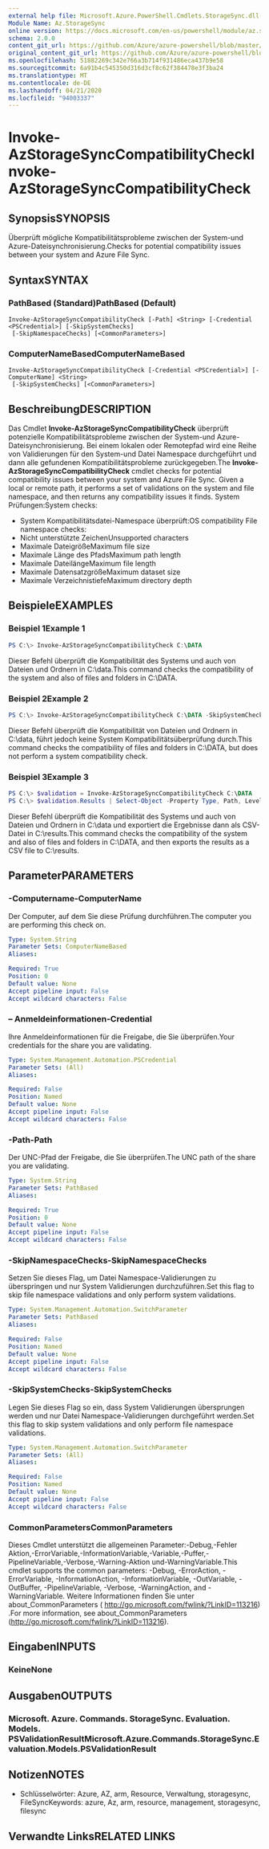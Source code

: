 ```yaml
---
external help file: Microsoft.Azure.PowerShell.Cmdlets.StorageSync.dll-Help.xml
Module Name: Az.StorageSync
online version: https://docs.microsoft.com/en-us/powershell/module/az.storagesync/invoke-azstoragesynccompatibilitycheck
schema: 2.0.0
content_git_url: https://github.com/Azure/azure-powershell/blob/master/src/StorageSync/StorageSync/help/Invoke-AzStorageSyncCompatibilityCheck.md
original_content_git_url: https://github.com/Azure/azure-powershell/blob/master/src/StorageSync/StorageSync/help/Invoke-AzStorageSyncCompatibilityCheck.md
ms.openlocfilehash: 51882269c342e766a3b714f931486eca437b9e58
ms.sourcegitcommit: 6a91b4c545350d316d3cf8c62f384478e3f3ba24
ms.translationtype: MT
ms.contentlocale: de-DE
ms.lasthandoff: 04/21/2020
ms.locfileid: "94003337"
---
```

# <span data-ttu-id="60282-101">Invoke-AzStorageSyncCompatibilityCheck</span><span class="sxs-lookup"><span data-stu-id="60282-101">Invoke-AzStorageSyncCompatibilityCheck</span></span>

## <span data-ttu-id="60282-102">Synopsis</span><span class="sxs-lookup"><span data-stu-id="60282-102">SYNOPSIS</span></span>
<span data-ttu-id="60282-103">Überprüft mögliche Kompatibilitätsprobleme zwischen der System-und Azure-Dateisynchronisierung.</span><span class="sxs-lookup"><span data-stu-id="60282-103">Checks for potential compatibility issues between your system and Azure File Sync.</span></span>

## <span data-ttu-id="60282-104">Syntax</span><span class="sxs-lookup"><span data-stu-id="60282-104">SYNTAX</span></span>

### <span data-ttu-id="60282-105">PathBased (Standard)</span><span class="sxs-lookup"><span data-stu-id="60282-105">PathBased (Default)</span></span>
```
Invoke-AzStorageSyncCompatibilityCheck [-Path] <String> [-Credential <PSCredential>] [-SkipSystemChecks]
 [-SkipNamespaceChecks] [<CommonParameters>]
```

### <span data-ttu-id="60282-106">ComputerNameBased</span><span class="sxs-lookup"><span data-stu-id="60282-106">ComputerNameBased</span></span>
```
Invoke-AzStorageSyncCompatibilityCheck [-Credential <PSCredential>] [-ComputerName] <String>
 [-SkipSystemChecks] [<CommonParameters>]
```

## <span data-ttu-id="60282-107">Beschreibung</span><span class="sxs-lookup"><span data-stu-id="60282-107">DESCRIPTION</span></span>
<span data-ttu-id="60282-108">Das Cmdlet **Invoke-AzStorageSyncCompatibilityCheck** überprüft potenzielle Kompatibilitätsprobleme zwischen der System-und Azure-Dateisynchronisierung. Bei einem lokalen oder Remotepfad wird eine Reihe von Validierungen für den System-und Datei Namespace durchgeführt und dann alle gefundenen Kompatibilitätsprobleme zurückgegeben.</span><span class="sxs-lookup"><span data-stu-id="60282-108">The **Invoke-AzStorageSyncCompatibilityCheck** cmdlet checks for potential compatibility issues between your system and Azure File Sync. Given a local or remote path, it performs a set of validations on the system and file namespace, and then returns any compatibility issues it finds.</span></span>
<span data-ttu-id="60282-109">System Prüfungen:</span><span class="sxs-lookup"><span data-stu-id="60282-109">System checks:</span></span>
- <span data-ttu-id="60282-110">System Kompatibilitätsdatei-Namespace überprüft:</span><span class="sxs-lookup"><span data-stu-id="60282-110">OS compatibility File namespace checks:</span></span>
- <span data-ttu-id="60282-111">Nicht unterstützte Zeichen</span><span class="sxs-lookup"><span data-stu-id="60282-111">Unsupported characters</span></span>
- <span data-ttu-id="60282-112">Maximale Dateigröße</span><span class="sxs-lookup"><span data-stu-id="60282-112">Maximum file size</span></span>
- <span data-ttu-id="60282-113">Maximale Länge des Pfads</span><span class="sxs-lookup"><span data-stu-id="60282-113">Maximum path length</span></span>
- <span data-ttu-id="60282-114">Maximale Dateilänge</span><span class="sxs-lookup"><span data-stu-id="60282-114">Maximum file length</span></span>
- <span data-ttu-id="60282-115">Maximale Datensatzgröße</span><span class="sxs-lookup"><span data-stu-id="60282-115">Maximum dataset size</span></span>
- <span data-ttu-id="60282-116">Maximale Verzeichnistiefe</span><span class="sxs-lookup"><span data-stu-id="60282-116">Maximum directory depth</span></span>

## <span data-ttu-id="60282-117">Beispiele</span><span class="sxs-lookup"><span data-stu-id="60282-117">EXAMPLES</span></span>

### <span data-ttu-id="60282-118">Beispiel 1</span><span class="sxs-lookup"><span data-stu-id="60282-118">Example 1</span></span>
```powershell
PS C:\> Invoke-AzStorageSyncCompatibilityCheck C:\DATA
```

<span data-ttu-id="60282-119">Dieser Befehl überprüft die Kompatibilität des Systems und auch von Dateien und Ordnern in C:\data.</span><span class="sxs-lookup"><span data-stu-id="60282-119">This command checks the compatibility of the system and also of files and folders in C:\DATA.</span></span>

### <span data-ttu-id="60282-120">Beispiel 2</span><span class="sxs-lookup"><span data-stu-id="60282-120">Example 2</span></span>
```powershell
PS C:\> Invoke-AzStorageSyncCompatibilityCheck C:\DATA -SkipSystemChecks
```

<span data-ttu-id="60282-121">Dieser Befehl überprüft die Kompatibilität von Dateien und Ordnern in C:\data, führt jedoch keine System Kompatibilitätsüberprüfung durch.</span><span class="sxs-lookup"><span data-stu-id="60282-121">This command checks the compatibility of files and folders in C:\DATA, but does not perform a system compatibility check.</span></span>

### <span data-ttu-id="60282-122">Beispiel 3</span><span class="sxs-lookup"><span data-stu-id="60282-122">Example 3</span></span>
```powershell
PS C:\> $validation = Invoke-AzStorageSyncCompatibilityCheck C:\DATA
PS C:\> $validation.Results | Select-Object -Property Type, Path, Level, Description, Result | Export-Csv -Path C:\results.csv -Encoding utf8
```

<span data-ttu-id="60282-123">Dieser Befehl überprüft die Kompatibilität des Systems und auch von Dateien und Ordnern in C:\data und exportiert die Ergebnisse dann als CSV-Datei in C:\results.</span><span class="sxs-lookup"><span data-stu-id="60282-123">This command checks the compatibility of the system and also of files and folders in C:\DATA, and then exports the results as a CSV file to C:\results.</span></span>

## <span data-ttu-id="60282-124">Parameter</span><span class="sxs-lookup"><span data-stu-id="60282-124">PARAMETERS</span></span>

### <span data-ttu-id="60282-125">-Computername</span><span class="sxs-lookup"><span data-stu-id="60282-125">-ComputerName</span></span>
<span data-ttu-id="60282-126">Der Computer, auf dem Sie diese Prüfung durchführen.</span><span class="sxs-lookup"><span data-stu-id="60282-126">The computer you are performing this check on.</span></span>

```yaml
Type: System.String
Parameter Sets: ComputerNameBased
Aliases:

Required: True
Position: 0
Default value: None
Accept pipeline input: False
Accept wildcard characters: False
```

### <span data-ttu-id="60282-127">– Anmeldeinformationen</span><span class="sxs-lookup"><span data-stu-id="60282-127">-Credential</span></span>
<span data-ttu-id="60282-128">Ihre Anmeldeinformationen für die Freigabe, die Sie überprüfen.</span><span class="sxs-lookup"><span data-stu-id="60282-128">Your credentials for the share you are validating.</span></span>

```yaml
Type: System.Management.Automation.PSCredential
Parameter Sets: (All)
Aliases:

Required: False
Position: Named
Default value: None
Accept pipeline input: False
Accept wildcard characters: False
```

### <span data-ttu-id="60282-129">-Path</span><span class="sxs-lookup"><span data-stu-id="60282-129">-Path</span></span>
<span data-ttu-id="60282-130">Der UNC-Pfad der Freigabe, die Sie überprüfen.</span><span class="sxs-lookup"><span data-stu-id="60282-130">The UNC path of the share you are validating.</span></span>

```yaml
Type: System.String
Parameter Sets: PathBased
Aliases:

Required: True
Position: 0
Default value: None
Accept pipeline input: False
Accept wildcard characters: False
```

### <span data-ttu-id="60282-131">-SkipNamespaceChecks</span><span class="sxs-lookup"><span data-stu-id="60282-131">-SkipNamespaceChecks</span></span>
<span data-ttu-id="60282-132">Setzen Sie dieses Flag, um Datei Namespace-Validierungen zu überspringen und nur System Validierungen durchzuführen.</span><span class="sxs-lookup"><span data-stu-id="60282-132">Set this flag to skip file namespace validations and only perform system validations.</span></span>

```yaml
Type: System.Management.Automation.SwitchParameter
Parameter Sets: PathBased
Aliases:

Required: False
Position: Named
Default value: None
Accept pipeline input: False
Accept wildcard characters: False
```

### <span data-ttu-id="60282-133">-SkipSystemChecks</span><span class="sxs-lookup"><span data-stu-id="60282-133">-SkipSystemChecks</span></span>
<span data-ttu-id="60282-134">Legen Sie dieses Flag so ein, dass System Validierungen übersprungen werden und nur Datei Namespace-Validierungen durchgeführt werden.</span><span class="sxs-lookup"><span data-stu-id="60282-134">Set this flag to skip system validations and only perform file namespace validations.</span></span>

```yaml
Type: System.Management.Automation.SwitchParameter
Parameter Sets: (All)
Aliases:

Required: False
Position: Named
Default value: None
Accept pipeline input: False
Accept wildcard characters: False
```

### <span data-ttu-id="60282-135">CommonParameters</span><span class="sxs-lookup"><span data-stu-id="60282-135">CommonParameters</span></span>
<span data-ttu-id="60282-136">Dieses Cmdlet unterstützt die allgemeinen Parameter:-Debug,-Fehler Aktion,-ErrorVariable,-InformationVariable,-Variable,-Puffer,-PipelineVariable,-Verbose,-Warning-Aktion und-WarningVariable.</span><span class="sxs-lookup"><span data-stu-id="60282-136">This cmdlet supports the common parameters: -Debug, -ErrorAction, -ErrorVariable, -InformationAction, -InformationVariable, -OutVariable, -OutBuffer, -PipelineVariable, -Verbose, -WarningAction, and -WarningVariable.</span></span> <span data-ttu-id="60282-137">Weitere Informationen finden Sie unter about_CommonParameters ( http://go.microsoft.com/fwlink/?LinkID=113216) .</span><span class="sxs-lookup"><span data-stu-id="60282-137">For more information, see about_CommonParameters (http://go.microsoft.com/fwlink/?LinkID=113216).</span></span>

## <span data-ttu-id="60282-138">Eingaben</span><span class="sxs-lookup"><span data-stu-id="60282-138">INPUTS</span></span>

### <span data-ttu-id="60282-139">Keine</span><span class="sxs-lookup"><span data-stu-id="60282-139">None</span></span>

## <span data-ttu-id="60282-140">Ausgaben</span><span class="sxs-lookup"><span data-stu-id="60282-140">OUTPUTS</span></span>

### <span data-ttu-id="60282-141">Microsoft. Azure. Commands. StorageSync. Evaluation. Models. PSValidationResult</span><span class="sxs-lookup"><span data-stu-id="60282-141">Microsoft.Azure.Commands.StorageSync.Evaluation.Models.PSValidationResult</span></span>

## <span data-ttu-id="60282-142">Notizen</span><span class="sxs-lookup"><span data-stu-id="60282-142">NOTES</span></span>
* <span data-ttu-id="60282-143">Schlüsselwörter: Azure, AZ, arm, Resource, Verwaltung, storagesync, FileSync</span><span class="sxs-lookup"><span data-stu-id="60282-143">Keywords: azure, Az, arm, resource, management, storagesync, filesync</span></span>

## <span data-ttu-id="60282-144">Verwandte Links</span><span class="sxs-lookup"><span data-stu-id="60282-144">RELATED LINKS</span></span>
